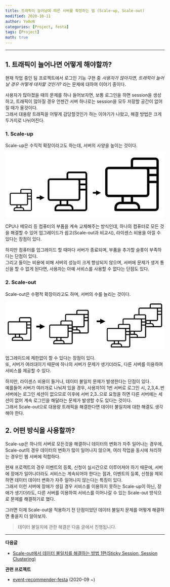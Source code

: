 ```yaml
---
title: 트래픽이 늘어남에 따른 서버를 확장하는 법 (Scale-up, Scale-out)
modified: 2020-10-11
author: Yo0oN
categories: [Project, festa]
tags: [Project]
math: true
---
```


<hr>

## 1. 트래픽이 늘어나면 어떻게 해야할까?

현재 작업 중인 팀 프로젝트에서 로그인 기능 구현 중 *사용자가 많아지면, 트래힉이 늘어날 경우 어떻게 대처할 것인가?* 라는 문제에 대하여 이야기 중이다.

사용자가 많아졌을 때의 문제를 하나 들어보자면, 보통 로그인을 하면 session을 생성하고, 트래픽이 많아질 경우 언젠간 서버 하나로는 session을 모두 저장할 공간이 없어질 때가 올것이다.<br> 
그래서 대용량 트래픽을 어떻게 감당할것인가 하는 이야기가 나왔고, 해결 방법은 크게 두가지로 나뉘어진다.

### 1. Scale-up

Scale-up은 수직적 확장이라고도 하는데, 서버의 사양을 높이는 것이다.

![대용량 트래픽01](/images/posts/Project/event-recommender-festa/대용량트래픽/대용량트래픽01.jpg)

CPU나 메모리 등 컴퓨터의 부품을 계속 교체해주는 방식인데, 하나의 컴퓨터로 모든 것을 해결할 수 있어 업그레이드가 쉽고(Scale-out과 비교시), 라이센스 비용을 아낄 수 있다는 장점이 있다.

하지만 컴퓨터를 업그레이드 할 때마다 서버가 종료되며, 부품을 추가할 슬롯이 부족하다는 단점이 있다.<br>
그리고 들이는 비용에 비해 서버의 성능이 크게 향상되지 않으며, 서버에 문제가 생겨 통신을 할 수 없게 된다면, 사용자는 아예 서비스를 사용할 수 없다는 단점도 있다.

### 2. Scale-out

Scale-out은 수평적 확장이라고도 하며, 서버의 수를 늘리는 것이다.

![대용량 트래픽02](/images/posts/Project/event-recommender-festa/대용량트래픽/대용량트래픽02.jpg)

업그레이드에 제한없이 할 수 있다는 장점이 있다.<br>
또, 서버가 여러대이기 때문에 하나의 서버가 문제가 생기더라도, 다른 서버를 이용하여 서비스를 제공할 수 있다.

하지만, 라이센스 비용이 들거나, 데이터 불일치 문제가 발생한다는 단점이 있다.<br>
예를들어 서버가 여러개로 나눠져 있을 경우, 사용자1이 1번 서버로 로그인 시, 2,3,4..번 서버에는 로그인 세션이 없으므로 이후에 서버 2,3..으로 요청을 하면 다른 서버에는 세션이 없어 계속 로그인을 해달라는 문제가 발생할 수도 있다는 것이다.<br>
그래서 Scale-out으로 대용량 트래픽을 해결한다면 데이터 불일치에 대한 해결도 생각해야 한다.



## 2. 어떤 방식을 사용할까?

Scale-up은 하나의 서버로 모든것을 해결하니 데이터의 변화가 자주 일어나는 경우에,
Scale-out의 경우 데이터의 변화가 많이 일어나지 않으며, 여러 작업을 동시에 처리하는 경우인 웹 서버에 적합하다.

현재 프로젝트의 경우 이벤트의 등록, 신청이 실시간으로 이루어져야 하기 때문에, 서버에 장애가 일어나더라도 서비스는 계속되어야 한다는 점과, 이벤트의 등록, 신청을 제외하면 데이터 데이터 변화가 자주 일어나지 않는다는 특징이 있다.<br>
그래서 이런 서버에 장애가 생길 경우 서비스를 이용하지 못하는 Scale-up이 아닌, 장애가 생기더라도, 다른 서버를 이용하여 서비스를 이어나갈 수 있는 Scale-out 방식으로 문제를 해결하기로 했다.

그러면 이제 Scale-out을 적용하기 전 단점이었던 데이터 불일치 문제를 어떻게 해결하면 좋을지 더 알아보자.

> 데이터 불일치에 관한 해결은 다음 글에서 진행됩니다.

--------------

**다음글**
- [Scale-out에서 데이터 불일치를 해결하는 방법 1편(Sticky Session, Session Clustering)](https://yo0on.github.io/posts/Project.%EB%8D%B0%EC%9D%B4%ED%84%B0%EB%B6%88%EC%9D%BC%EC%B9%98/)

**관련 프로젝트**
- [event-recommender-festa](https://github.com/f-lab-edu/event-recommender-festa) (2020-09 ~)
